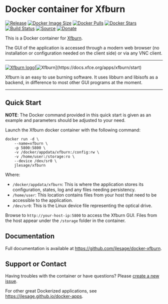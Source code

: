 # Docker container for Xfburn
[![Release](https://img.shields.io/github/release/jlesage/docker-xfburn.svg?logo=github&style=for-the-badge)](https://github.com/jlesage/docker-xfburn/releases/latest)
[![Docker Image Size](https://img.shields.io/docker/image-size/jlesage/xfburn/latest?logo=docker&style=for-the-badge)](https://hub.docker.com/r/jlesage/xfburn/tags)
[![Docker Pulls](https://img.shields.io/docker/pulls/jlesage/xfburn?label=Pulls&logo=docker&style=for-the-badge)](https://hub.docker.com/r/jlesage/xfburn)
[![Docker Stars](https://img.shields.io/docker/stars/jlesage/xfburn?label=Stars&logo=docker&style=for-the-badge)](https://hub.docker.com/r/jlesage/xfburn)
[![Build Status](https://img.shields.io/github/actions/workflow/status/jlesage/docker-xfburn/build-image.yml?logo=github&branch=master&style=for-the-badge)](https://github.com/jlesage/docker-xfburn/actions/workflows/build-image.yml)
[![Source](https://img.shields.io/badge/Source-GitHub-blue?logo=github&style=for-the-badge)](https://github.com/jlesage/docker-xfburn)
[![Donate](https://img.shields.io/badge/Donate-PayPal-green.svg?style=for-the-badge)](https://paypal.me/JocelynLeSage)

This is a Docker container for [Xfburn](https://docs.xfce.org/apps/xfburn/start).

The GUI of the application is accessed through a modern web browser (no
installation or configuration needed on the client side) or via any VNC client.

---

[![Xfburn logo](https://images.weserv.nl/?url=raw.githubusercontent.com/jlesage/docker-templates/master/jlesage/images/xfburn-icon.png&w=110)](https://docs.xfce.org/apps/xfburn/start)[![Xfburn](https://images.placeholders.dev/?width=192&height=110&fontFamily=monospace&fontWeight=400&fontSize=52&text=Xfburn&bgColor=rgba(0,0,0,0.0)&textColor=rgba(121,121,121,1))](https://docs.xfce.org/apps/xfburn/start)

Xfburn is an easy to use burning software. It uses libburn and libisofs as a
backend, in difference to most other GUI programs at the moment.

---

## Quick Start

**NOTE**:
    The Docker command provided in this quick start is given as an example
    and parameters should be adjusted to your need.

Launch the Xfburn docker container with the following command:
```shell
docker run -d \
    --name=xfburn \
    -p 5800:5800 \
    -v /docker/appdata/xfburn:/config:rw \
    -v /home/user:/storage:ro \
    --device /dev/sr0 \
    jlesage/xfburn
```

Where:

  - `/docker/appdata/xfburn`: This is where the application stores its configuration, states, log and any files needing persistency.
  - `/home/user`: This location contains files from your host that need to be accessible to the application.
  - `/dev/sr0`: This is the Linux device file representing the optical drive.

Browse to `http://your-host-ip:5800` to access the Xfburn GUI.
Files from the host appear under the `/storage` folder in the container.

## Documentation

Full documentation is available at https://github.com/jlesage/docker-xfburn.

## Support or Contact

Having troubles with the container or have questions?  Please
[create a new issue].

For other great Dockerized applications, see https://jlesage.github.io/docker-apps.

[create a new issue]: https://github.com/jlesage/docker-xfburn/issues

